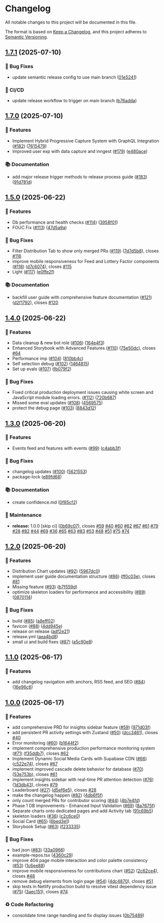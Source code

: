 # Changelog

All notable changes to this project will be documented in this file.

The format is based on [Keep a Changelog](https://keepachangelog.com/en/1.0.0/),
and this project adheres to [Semantic Versioning](https://semver.org/spec/v2.0.0.html).

## [1.7.1](https://github.com/bdougie/contributor.info/compare/v1.7.0...v1.7.1) (2025-07-10)


### 🐛 Bug Fixes

* update semantic release config to use main branch ([01e5241](https://github.com/bdougie/contributor.info/commit/01e5241c04681f45d6b05f25344841c0f2cbde43))


### 👷 CI/CD

* update release workflow to trigger on main branch ([b76adda](https://github.com/bdougie/contributor.info/commit/b76adda968bdd88306e4502c16739fffe7cb538d))

## [1.7.0](https://github.com/bdougie/contributor.info/compare/v1.6.0...v1.7.0) (2025-07-10)


### 🚀 Features

* Implement Hybrid Progressive Capture System with GraphQL Integration ([#182](https://github.com/bdougie/contributor.info/issues/182)) ([7615479](https://github.com/bdougie/contributor.info/commit/7615479cee7a1689812dd2172f6089bcec04770a))
* Improved user exp with data capture and inngest ([#179](https://github.com/bdougie/contributor.info/issues/179)) ([e480ace](https://github.com/bdougie/contributor.info/commit/e480ace682f6084f2a44d3a15128b861898000bd))


### 📚 Documentation

* add major release trigger methods to release process guide ([#183](https://github.com/bdougie/contributor.info/issues/183)) ([91d781d](https://github.com/bdougie/contributor.info/commit/91d781d6a2fced95774f5e49f9bb631348c3a209))

## [1.5.0](https://github.com/bdougie/contributor.info/compare/v1.4.0...v1.5.0) (2025-06-22)


### 🚀 Features

* Db performance and health checks ([#114](https://github.com/bdougie/contributor.info/issues/114)) ([3958f01](https://github.com/bdougie/contributor.info/commit/3958f01744df548a93739693dd444321b0ed35cb))
* FOUC Fix ([#113](https://github.com/bdougie/contributor.info/issues/113)) ([47d5a9a](https://github.com/bdougie/contributor.info/commit/47d5a9a07a8b9643ee9ba917e64449eba6b6b4e4))


### 🐛 Bug Fixes

* Filter Distribution Tab to show only merged PRs ([#119](https://github.com/bdougie/contributor.info/issues/119)) ([7d7d5b8](https://github.com/bdougie/contributor.info/commit/7d7d5b8732974aab3e88b1a8503771a173140f36)), closes [#116](https://github.com/bdougie/contributor.info/issues/116)
* improve mobile responsiveness for Feed and Lottery Factor components ([#118](https://github.com/bdougie/contributor.info/issues/118)) ([d7c6074](https://github.com/bdougie/contributor.info/commit/d7c60744df8ed35efe097e343ed6578d57fd1f8c)), closes [#115](https://github.com/bdougie/contributor.info/issues/115)
* Light ([#117](https://github.com/bdougie/contributor.info/issues/117)) ([e0ffe2f](https://github.com/bdougie/contributor.info/commit/e0ffe2fd1bb351d1bf7923e178c59071a3f15e5e))


### 📚 Documentation

* backfill user guide with comprehensive feature documentation ([#121](https://github.com/bdougie/contributor.info/issues/121)) ([d2f1792](https://github.com/bdougie/contributor.info/commit/d2f179272536bb174da5f6bb78cb3b015babe21b)), closes [#120](https://github.com/bdougie/contributor.info/issues/120)

## [1.4.0](https://github.com/bdougie/contributor.info/compare/v1.3.0...v1.4.0) (2025-06-22)


### 🚀 Features

* Data cleanup & new bot role ([#106](https://github.com/bdougie/contributor.info/issues/106)) ([164e4f3](https://github.com/bdougie/contributor.info/commit/164e4f38c4c0fa6268ccf920e696f1949d4bcba8))
* Enhanced Storybook with Advanced Features ([#110](https://github.com/bdougie/contributor.info/issues/110)) ([75e50dc](https://github.com/bdougie/contributor.info/commit/75e50dc8034e5c730b461508526fdc846fda5289)), closes [#64](https://github.com/bdougie/contributor.info/issues/64)
* Performance imp ([#104](https://github.com/bdougie/contributor.info/issues/104)) ([810bb4c](https://github.com/bdougie/contributor.info/commit/810bb4c8c3ad06fbcb78b8617d5c3887cc545b39))
* Self selection debug ([#102](https://github.com/bdougie/contributor.info/issues/102)) ([1464815](https://github.com/bdougie/contributor.info/commit/1464815a17aba5a91dc0fe5976a4122e494c1fd0))
* Set up evals ([#107](https://github.com/bdougie/contributor.info/issues/107)) ([fb079f2](https://github.com/bdougie/contributor.info/commit/fb079f2a6ac3115e07cb6794e727086faf2569f1))


### 🐛 Bug Fixes

* Fixed critical production deployment issues causing white screen and JavaScript module loading errors. ([#112](https://github.com/bdougie/contributor.info/issues/112)) ([720b687](https://github.com/bdougie/contributor.info/commit/720b68749c120e898edcc3b744b7876f1b884e5a))
* Missed some eval updates ([#108](https://github.com/bdougie/contributor.info/issues/108)) ([4569575](https://github.com/bdougie/contributor.info/commit/4569575db92d3caad175defad4a7528c64894201))
* protect the debug page ([#103](https://github.com/bdougie/contributor.info/issues/103)) ([8843d12](https://github.com/bdougie/contributor.info/commit/8843d12da2dcb85299e3aefc7beb39e5681de0d1))

## [1.3.0](https://github.com/bdougie/contributor.info/compare/v1.2.0...v1.3.0) (2025-06-20)


### 🚀 Features

* Events feed and features with events ([#99](https://github.com/bdougie/contributor.info/issues/99)) ([c4abb3f](https://github.com/bdougie/contributor.info/commit/c4abb3fd27d4a5e4f6d07af778ff0dd43014b911))


### 🐛 Bug Fixes

* changelog updates ([#100](https://github.com/bdougie/contributor.info/issues/100)) ([5621553](https://github.com/bdougie/contributor.info/commit/562155352aea19d1d6fce5a7896b6a7d16519252))
* package-lock ([e89fd68](https://github.com/bdougie/contributor.info/commit/e89fd6873b98cb4b97901a2aea9d6371b91e527f))


### 📚 Documentation

* create confidence.md ([0f85cf2](https://github.com/bdougie/contributor.info/commit/0f85cf21fc71743b856a1ca397e53ab807f327d2))


### 🔧 Maintenance

* **release:** 1.0.0 [skip ci] ([0b69c07](https://github.com/bdougie/contributor.info/commit/0b69c077da7b27fd24497a0ef992736d18b2ded5)), closes [#59](https://github.com/bdougie/contributor.info/issues/59) [#40](https://github.com/bdougie/contributor.info/issues/40) [#60](https://github.com/bdougie/contributor.info/issues/60) [#62](https://github.com/bdougie/contributor.info/issues/62) [#67](https://github.com/bdougie/contributor.info/issues/67) [#61](https://github.com/bdougie/contributor.info/issues/61) [#79](https://github.com/bdougie/contributor.info/issues/79) [#28](https://github.com/bdougie/contributor.info/issues/28) [#82](https://github.com/bdougie/contributor.info/issues/82) [#44](https://github.com/bdougie/contributor.info/issues/44) [#69](https://github.com/bdougie/contributor.info/issues/69) [#36](https://github.com/bdougie/contributor.info/issues/36) [#65](https://github.com/bdougie/contributor.info/issues/65) [#63](https://github.com/bdougie/contributor.info/issues/63) [#83](https://github.com/bdougie/contributor.info/issues/83) [#53](https://github.com/bdougie/contributor.info/issues/53) [#48](https://github.com/bdougie/contributor.info/issues/48) [#51](https://github.com/bdougie/contributor.info/issues/51) [#75](https://github.com/bdougie/contributor.info/issues/75) [#74](https://github.com/bdougie/contributor.info/issues/74)

## [1.2.0](https://github.com/bdougie/contributor.info/compare/v1.1.0...v1.2.0) (2025-06-20)


### 🚀 Features

* Distribution Chart updates ([#92](https://github.com/bdougie/contributor.info/issues/92)) ([5967dc0](https://github.com/bdougie/contributor.info/commit/5967dc0c2d31242a39daba74a0fdf9a9b761a0f9))
* implement user guide documentation structure ([#86](https://github.com/bdougie/contributor.info/issues/86)) ([ff0c03e](https://github.com/bdougie/contributor.info/commit/ff0c03e3bf86049a4585f1dda8d35e4a2189f724)), closes [#81](https://github.com/bdougie/contributor.info/issues/81)
* Missing feature ([#93](https://github.com/bdougie/contributor.info/issues/93)) ([b7f559d](https://github.com/bdougie/contributor.info/commit/b7f559db1a4c2a3087b72cc8d04e4ba3c353af21))
* optimize skeleton loaders for performance and accessibility ([#89](https://github.com/bdougie/contributor.info/issues/89)) ([0870114](https://github.com/bdougie/contributor.info/commit/0870114af467c4e5fa8cc12ca0045e0c9a11c566))


### 🐛 Bug Fixes

* build ([#85](https://github.com/bdougie/contributor.info/issues/85)) ([a8eff02](https://github.com/bdougie/contributor.info/commit/a8eff0273a1bdebec6954435a6c656b8c711364d))
* favicon ([#88](https://github.com/bdougie/contributor.info/issues/88)) ([4dd945e](https://github.com/bdougie/contributor.info/commit/4dd945e83fcd48d76d50adcb0b3951833a5df245))
* release on release ([adf2e21](https://github.com/bdougie/contributor.info/commit/adf2e21cc434a81c18ba87408a352fdc52dd899f))
* release.yml ([aea4bd8](https://github.com/bdougie/contributor.info/commit/aea4bd8e72b3506c63b4ac6bf63ab6af0c7d51d4))
* small ui and build fixes ([#87](https://github.com/bdougie/contributor.info/issues/87)) ([a5c90e8](https://github.com/bdougie/contributor.info/commit/a5c90e85d5fff56075496fe23ad2049760df1a66))

## [1.1.0](https://github.com/bdougie/contributor.info/compare/v1.0.0...v1.1.0) (2025-06-17)


### 🚀 Features

* add changelog navigation with anchors, RSS feed, and SEO ([#84](https://github.com/bdougie/contributor.info/issues/84)) ([16e96c6](https://github.com/bdougie/contributor.info/commit/16e96c65a7ea86263ae43839f35f8768e2ba6b76))

## [1.0.0](https://github.com/bdougie/contributor.info/commit/16e96c65a7ea86263ae43839f35f8768e2ba6b76) (2025-06-17)


### 🚀 Features

* add comprehensive PRD for insights sidebar feature ([#59](https://github.com/bdougie/contributor.info/issues/59)) ([971d03f](https://github.com/bdougie/contributor.info/commit/971d03f9c5246877530387acc4dfdfff88a9e4ce))
* add persistent PR activity settings with Zustand ([#50](https://github.com/bdougie/contributor.info/issues/50)) ([dcc3461](https://github.com/bdougie/contributor.info/commit/dcc3461db786592078dae3367f3683842e94ef48)), closes [#40](https://github.com/bdougie/contributor.info/issues/40)
* Error monitoring ([#60](https://github.com/bdougie/contributor.info/issues/60)) ([b1644f2](https://github.com/bdougie/contributor.info/commit/b1644f276224309c8dbfaeba2229d4c9b90e2d9c))
* implement comprehensive production performance monitoring system ([#71](https://github.com/bdougie/contributor.info/issues/71)) ([f35ddb7](https://github.com/bdougie/contributor.info/commit/f35ddb7f1f0e743d8ebbb8340a9a91719780409c)), closes [#62](https://github.com/bdougie/contributor.info/issues/62)
* Implement Dynamic Social Media Cards with Supabase CDN ([#66](https://github.com/bdougie/contributor.info/issues/66)) ([c522e74](https://github.com/bdougie/contributor.info/commit/c522e74feeab42bf4e34775531536734549f9848)), closes [#67](https://github.com/bdougie/contributor.info/issues/67)
* implement improved cascade delete behavior for database ([#70](https://github.com/bdougie/contributor.info/issues/70)) ([53e753b](https://github.com/bdougie/contributor.info/commit/53e753bdacd3df1e0021f4b0e8c731cb2a24cda7)), closes [#61](https://github.com/bdougie/contributor.info/issues/61)
* implement insights sidebar with real-time PR attention detection ([#76](https://github.com/bdougie/contributor.info/issues/76)) ([1d3db43](https://github.com/bdougie/contributor.info/commit/1d3db43f45f1f45f7847267df9785bc775ce0ab6)), closes [#79](https://github.com/bdougie/contributor.info/issues/79)
* Leaderboard ([#27](https://github.com/bdougie/contributor.info/issues/27)) ([d5ef6e5](https://github.com/bdougie/contributor.info/commit/d5ef6e50c607af605a02fdb77bd3d2859ad00fa5)), closes [#28](https://github.com/bdougie/contributor.info/issues/28)
* make the changelog happen ([#82](https://github.com/bdougie/contributor.info/issues/82)) ([4db6f5f](https://github.com/bdougie/contributor.info/commit/4db6f5faba76578d91128bb935a4a857cea18367))
* only count merged PRs for contributor scoring ([#44](https://github.com/bdougie/contributor.info/issues/44)) ([4b7e4fd](https://github.com/bdougie/contributor.info/commit/4b7e4fd7c6235ebcf62b242f51369cd4a210428b))
* Phase 1 DB improvements - Enhanced Input Validation ([#69](https://github.com/bdougie/contributor.info/issues/69)) ([8a7675f](https://github.com/bdougie/contributor.info/commit/8a7675f78f124496fc8d9fdfc6982bfe11f9ff34))
* Separate charts onto dedicated pages and add Activity tab ([91c69b5](https://github.com/bdougie/contributor.info/commit/91c69b52e3fbf1c4df291ea0747d23a84f5056ac))
* skeleton loaders ([#36](https://github.com/bdougie/contributor.info/issues/36)) ([c2c6ce0](https://github.com/bdougie/contributor.info/commit/c2c6ce03abee92556ec0f79770840baffb3aca83))
* Social Card ([#65](https://github.com/bdougie/contributor.info/issues/65)) ([6bed3e1](https://github.com/bdougie/contributor.info/commit/6bed3e1e5b68719d4d0fd838c8aa585b2736deef))
* Storybook Setup ([#63](https://github.com/bdougie/contributor.info/issues/63)) ([f233335](https://github.com/bdougie/contributor.info/commit/f23333525b434f270d1a3205fabe77d0c5107cc9))


### 🐛 Bug Fixes

* bad json ([#83](https://github.com/bdougie/contributor.info/issues/83)) ([33a0966](https://github.com/bdougie/contributor.info/commit/33a0966927a20bc7110550fc0e04e46e25535e1c))
* example-repos.tsx ([4360c29](https://github.com/bdougie/contributor.info/commit/4360c29b9872178f6e7385199d160567e2ffbd26))
* improve 404 page mobile interaction and color palette consistency ([#53](https://github.com/bdougie/contributor.info/issues/53)) ([1c6ee88](https://github.com/bdougie/contributor.info/commit/1c6ee881b6eec488c29aae134a96df26b0f0eb17))
* improve mobile responsiveness for contributions chart ([#52](https://github.com/bdougie/contributor.info/issues/52)) ([2c62ce4](https://github.com/bdougie/contributor.info/commit/2c62ce4831ca4313b918b33aef4e49d28b1e524d)), closes [#48](https://github.com/bdougie/contributor.info/issues/48)
* remove debug elements from login page ([#54](https://github.com/bdougie/contributor.info/issues/54)) ([4dc4870](https://github.com/bdougie/contributor.info/commit/4dc4870bec3d06e00efc7f0df572842d6a996eb9)), closes [#51](https://github.com/bdougie/contributor.info/issues/51)
* skip tests in Netlify production build to resolve vitest dependency issue ([#75](https://github.com/bdougie/contributor.info/issues/75)) ([3aec151](https://github.com/bdougie/contributor.info/commit/3aec151f61a13c80ae438dacdd9c688d00f445ab)), closes [#74](https://github.com/bdougie/contributor.info/issues/74)


### ♻️ Code Refactoring

* consolidate time range handling and fix display issues ([0b75489](https://github.com/bdougie/contributor.info/commit/0b75489e563b34f4e8efbef84b3a11a784c1bef5))
